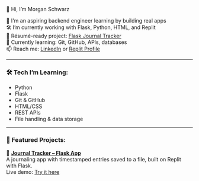  👋 Hi, I’m Morgan Schwarz

🎯 I'm an aspiring backend engineer learning by building real apps  
🛠 I’m currently working with Flask, Python, HTML, and Replit  
📄 Résumé-ready project: [Flask Journal Tracker](https://your-repl-url.repl.co)  
🌱 Currently learning: Git, GitHub, APIs, databases  
📫 Reach me: [LinkedIn](#) or [Replit Profile](#)

---

### 🛠️ Tech I’m Learning:
- Python
- Flask
- Git & GitHub
- HTML/CSS
- REST APIs
- File handling & data storage

---

### 🧩 Featured Projects:

🚀 **[Journal Tracker – Flask App](https://github.com/yourusername/flask-journal-tracker)**  
A journaling app with timestamped entries saved to a file, built on Replit with Flask.  
Live demo: [Try it here](https://your-repl-url.repl.co)

<!--
**Morgan945/Morgan945** is a ✨ _special_ ✨ repository because its `README.md` (this file) appears on your GitHub profile.

Here are some ideas to get you started:

- 🔭 I’m currently working on ...
- 🌱 I’m currently learning ...
- 👯 I’m looking to collaborate on ...
- 🤔 I’m looking for help with ...
- 💬 Ask me about ...
- 📫 How to reach me: ...
- 😄 Pronouns: ...
- ⚡ Fun fact: ...
-->
